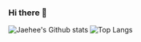 ### Hi there 👋

<!--
**ij5/ij5** is a ✨ _special_ ✨ repository because its `README.md` (this file) appears on your GitHub profile.

Here are some ideas to get you started:

- 🔭 I’m currently working on ...
- 🌱 I’m currently learning ...
- 👯 I’m looking to collaborate on ...
- 🤔 I’m looking for help with ...
- 💬 Ask me about ...
- 📫 How to reach me: ...
- 😄 Pronouns: ...
- ⚡ Fun fact: ...
-->

![Jaehee's Github stats](https://github-readme-stats.vercel.app/api?username=ij5&show_icons=true&count_private=true)
![Top Langs](https://github-readme-stats.vercel.app/api/top-langs/?hide=jupyter%20notebook&username=ij5)
